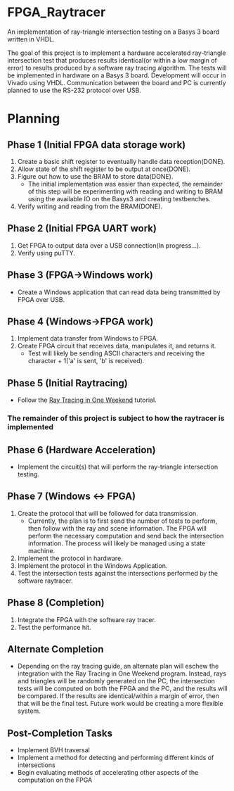 # FPGA_Raytracer
An implementation of ray-triangle intersection testing on a Basys 3 board written in VHDL.

The goal of this project is to implement a hardware accelerated ray-triangle intersection test that produces results identical(or within a low margin of error) to results produced by a software ray tracing algorithm. The tests will be implemented in hardware on a Basys 3 board. Development will occur in Vivado using VHDL. Communication between the board and PC is currently planned to use the RS-232 protocol over USB.  

# Planning
## Phase 1 (Initial FPGA data storage work)
1. Create a basic shift register to eventually handle data reception(DONE).
2. Allow state of the shift register to be output at once(DONE).
3. Figure out how to use the BRAM to store data(DONE).
   - The initial implementation was easier than expected, the remainder of this step will be experimenting with reading and writing to BRAM using the available IO on the Basys3 and creating testbenches.
4. Verify writing and reading from the BRAM(DONE).
## Phase 2 (Initial FPGA UART work)
1. Get FPGA to output data over a USB connection(In progress...).
2. Verify using puTTY.
## Phase 3 (FPGA->Windows work)
- Create a Windows application that can read data being transmitted by FPGA over USB.
## Phase 4 (Windows->FPGA work)
1. Implement data transfer from Windows to FPGA.
2. Create FPGA circuit that receives data, manipulates it, and returns it.
   - Test will likely be sending ASCII characters and receiving the character + 1('a' is sent, 'b' is received).
## Phase 5 (Initial Raytracing)
- Follow the [Ray Tracing in One Weekend](https://raytracing.github.io/books/RayTracingInOneWeekend.html) tutorial.
### **The remainder of this project is subject to how the raytracer is implemented**
## Phase 6 (Hardware Acceleration)
- Implement the circuit(s) that will perform the ray-triangle intersection testing.
## Phase 7 (Windows <-> FPGA)
1. Create the protocol that will be followed for data transmission.
   - Currently, the plan is to first send the number of tests to perform, then follow with the ray and scene information. The FPGA will perform the necessary computation and send back the intersection information. The process will likely be managed using a state machine.
2. Implement the protocol in hardware.
3. Implement the protocol in the Windows Application.
4. Test the intersection tests against the intersections performed by the software raytracer.
## Phase 8 (Completion)
1. Integrate the FPGA with the software ray tracer.
2. Test the performance hit.
## Alternate Completion
- Depending on the ray tracing guide, an alternate plan will eschew the integration with the Ray Tracing in One Weekend program. Instead, rays and triangles will be randomly generated on the PC, the intersection tests will be computed on both the FPGA and the PC, and the results will be compared. If the results are identical/within a margin of error, then that will be the final test. Future work would be creating a more flexible system.
## Post-Completion Tasks
- Implement BVH traversal
- Implement a method for detecting and performing different kinds of intersections
- Begin evaluating methods of accelerating other aspects of the computation on the FPGA
